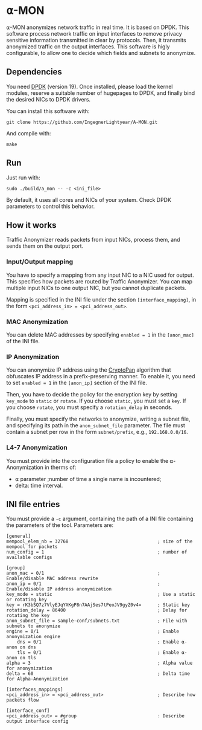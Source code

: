 # ⍺-MON
⍺-MON anonymizes network traffic in real time. It is based on DPDK.
This software process network traffic on input interfaces to remove privacy sensitive information transmitted in clear by protocols.
Then, it transmits anonymized traffic on the output interfaces.
This software is higly configurable, to allow one to decide which fields and subnets to anonymize. 

## Dependencies

You need [DPDK](http://dpdk.org/) (version 19).
Once installed, please load the kernel modules, reserve a suitable number of hugepages to DPDK, and finally bind the desired NICs to DPDK drivers.

You can install this software with:
``` 
git clone https://github.com/IngegnerLightyear/A-MON.git
```

And compile with:
```
make
```

## Run
Just run with:
```
sudo ./build/a_mon -- -c <ini_file>
```

By default, it uses all cores and NICs of your system. Check DPDK parameters to control this behavior.

## How it works

Traffic Anonymizer reads packets from input NICs, process them, and sends them on the output port.

### Input/Output mapping

You have to specify a mapping from any input NIC to a NIC used for output. This specifies how packets are routed by Traffic Anonymizer.
You can map multiple input NICs to one output NIC, but you cannot duplicate packets.

Mapping is specified in the INI file under the section `[interface_mapping]`, in the form `<pci_address_in> = <pci_address_out>`.

### MAC Anonymization

You can delete MAC addresses by specifying `enabled = 1` in the `[anon_mac]` of the INI file.

### IP Anonymization

You can anonymize IP address using the [CryptoPan](https://www.cc.gatech.edu/computing/Networking/projects/cryptopan/) algorithm that obfuscates IP address in a prefix-preserving manner. To enable it, you need to set `enabled = 1` in the `[anon_ip]` section of the INI file.

Then, you have to decide the policy for the encryption key by setting `key_mode` to `static` or `rotate`.
If you choose `static`, you must set a `key`. If you choose `rotate`, you must specify a `rotation_delay` in seconds.

Finally, you must specify the networks to anonymize, writing a subnet file, and specifying its path in the `anon_subnet_file` parameter. The file must contain a subnet per row in the form `subnet/prefix`, e.g., `192.168.0.0/16`.

### L4-7 Anonymization

You must provide into the configuration file a policy to enable the ⍺-Anonymization in therms of:
- ⍺ parameter ;number of time a single name is incountered;
- delta: time interval.

## INI file entries
You must provide a `-c` argument, containing the path of a INI file containing the parameters of the tool.
Parameters are:
```
[general]
mempool_elem_nb = 32768                                 ; size of the mempool for packets
num_config = 1                                          ; number of available configs

[group]
anon_mac = 0/1                                          ; Enable/disable MAC address rewrite
anon_ip = 0/1                                           ; Enable/disable IP address anonymization
key_mode = static                                       ; Use a static or rotating key
key = rK3bSQ7z7VlyEJqYXKgP8n7AAjSes7tPeoJV9gyZ0v4=      ; Static key
rotation_delay = 86400                                  ; Delay for rotating the key
anon_subnet_file = sample-conf/subnets.txt              ; File with subnets to anonymize
engine = 0/1                                            ; Enable anonymization engine
    dns = 0/1                                           ; Enable ⍺-anon on dns
    tls = 0/1                                           ; Enable ⍺-anon on tls
alpha = 3                                               ; Alpha value for anonymization
delta = 60                                              ; Delta time for Alpha-Anonymization

[interfaces_mappings]
<pci_address_in> = <pci_address_out>                    ; Describe how packets flow
 
[interface_conf]
<pci_address_out> = #group                              : Describe output interface config

```



